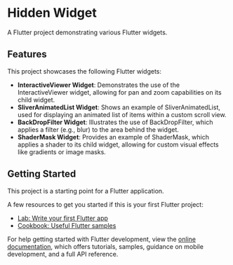 # Hidden Widget

A Flutter project demonstrating various Flutter widgets.

## Features

This project showcases the following Flutter widgets:

*   **InteractiveViewer Widget**: Demonstrates the use of the InteractiveViewer widget, allowing for pan and zoom capabilities on its child widget.
*   **SliverAnimatedList Widget**: Shows an example of SliverAnimatedList, used for displaying an animated list of items within a custom scroll view.
*   **BackDropFilter Widget**: Illustrates the use of BackDropFilter, which applies a filter (e.g., blur) to the area behind the widget.
*   **ShaderMask Widget**: Provides an example of ShaderMask, which applies a shader to its child widget, allowing for custom visual effects like gradients or image masks.

## Getting Started

This project is a starting point for a Flutter application.

A few resources to get you started if this is your first Flutter project:

- [Lab: Write your first Flutter app](https://docs.flutter.dev/get-started/codelab)
- [Cookbook: Useful Flutter samples](https://docs.flutter.dev/cookbook)

For help getting started with Flutter development, view the
[online documentation](https://docs.flutter.dev/), which offers tutorials,
samples, guidance on mobile development, and a full API reference.

